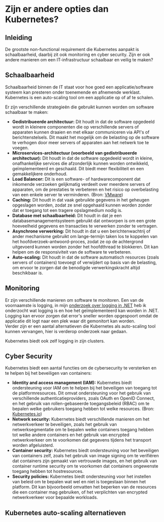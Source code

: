 # Zijn er andere opties dan Kubernetes?
## Inleiding
De grootste non-functional requirement die Kubernetes aanpakt is schaalbaarheid, daarbij zit ook monitoring en cyber security. Zijn er ook andere manieren om een IT-infrastructuur schaalbaar en veilig te maken?

## Schaalbaarheid
Schaalbaarheid binnen de IT staat voor hoe goed een applicatie/software systeem kan presteren onder toenemende en afnemende werklast. Kubernetes is een auto-scaling tool om een applicatie op of af te schalen.
  
Er zijn verschillende strategieën die gebruikt kunnen worden om software schaalbaar te maken:

- **Gedistribueerde architectuur:** Dit houdt in dat de software opgedeeld wordt in kleinere componenten die op verschillende servers of apparaten kunnen draaien en met elkaar communiceren via API's of berichtenstelsels. Dit maakt het mogelijk om de belasting op de software te verhogen door meer servers of apparaten aan het netwerk toe te voegen.
- **Microservices-architectuur (voorbeeld van gedistribueerde architectuur):** Dit houdt in dat de software opgedeeld wordt in kleine, onafhankelijke services die afzonderlijk kunnen worden ontwikkeld, geïmplementeerd en geschaald. Dit biedt meer flexibiliteit en een gemakkelijkere onderhoud.
- **Load Balancer:** Dit is een software- of hardwarecomponent dat inkomende verzoeken gelijkmatig verdeelt over meerdere servers of apparaten, om de prestaties te verbeteren en het risico op overbelasting van een enkele server te verminderen. (Bron: [VMware](https://www.vmware.com/topics/glossary/content/software-load-balancing.html))
- **Caching:** Dit houdt in dat vaak gebruikte gegevens in het geheugen opgeslagen worden, zodat ze snel opgehaald kunnen worden zonder dat er toegang tot een tragere opslagmedium nodig is.
- **Database met schaalbaarheid:** Dit houdt in dat je een databasemanagementsysteem gebruikt dat ontworpen is om een grote hoeveelheid gegevens en transacties te verwerken zonder te vertragen.
- **Asynchrone verwerking:** Dit houdt in dat u een berichtenwachtrij of ander mechanisme gebruikt om lange-termijn taken los te koppelen van het hoofdverzoek-antwoord-proces, zodat ze op de achtergrond uitgevoerd kunnen worden zonder het hoofdthread te blokkeren. Dit kan helpen om de responsiviteit van de software te verbeteren.
- **Auto-scaling:** Dit houdt in dat de software automatisch resources (zoals servers of containers) toevoegt of verwijdert op basis van de belasting, om ervoor te zorgen dat de benodigde verwerkingskracht altijd beschikbaar is.

## Monitoring
Er zijn verschillende manieren om software te monitoren. Een van de voornaamste is logging, in mijn [onderzoek over logging in .NET](https://github.com/BrucevandeVen/Logging) heb ik onderzocht wat logging is en hoe het geïmplementeerd kan worden in .NET.  
Logging kan ervoor zorgen dat error's sneller worden opgespoort omdat de applicatie dit logt naar een plek waar dit gemonitort kan worden.  
Verder zijn er een aantal alternatieven die Kubernetes als auto-scaling tool kunnen vervangen, hier is verderop onderzoek naar gedaan.  
  
Kubernetes biedt ook zelf logging in zijn clusters.

## Cyber Security
Kubernetes biedt een aantal functies om de cybersecurity te versterken en te helpen bij het beveiligen van containers:  
- **Identity and access management (IAM):** Kubernetes biedt ondersteuning voor IAM om te helpen bij het beveiligen van toegang tot de platformresources. Dit omvat ondersteuning voor het gebruik van verschillende authenticatieproviders, zoals OAuth en OpenID Connect, en het gebruik van rollen-gebaseerde toegangsbeleid (RBAC) om te bepalen welke gebruikers toegang hebben tot welke resources. (Bron: [Kubernetes.io](https://kubernetes.io/docs/concepts/security/overview/))
- **Network security:** Kubernetes biedt verschillende manieren om het netwerkverkeer te beveiligen, zoals het gebruik van netwerksegmentatie om te bepalen welke containers toegang hebben tot welke andere containers en het gebruik van encrypted netwerkverkeer om te voorkomen dat gegevens tijdens het transport worden afgeluisterd.
- **Container security:** Kubernetes biedt ondersteuning voor het beveiligen van containers zelf, zoals het gebruik van image signing om te verifiëren dat containers zijn gemaakt van vertrouwde images, en het gebruik van container runtime security om te voorkomen dat containers ongewenste toegang hebben tot hostresources.
- **Security policies:** Kubernetes biedt ondersteuning voor het instellen van beleid om te bepalen wat wel en niet is toegestaan binnen het platform. Dit kan bijvoorbeeld omvatten het beperken van de resources die een container mag gebruiken, of het verplichten van encrypted netwerkverkeer voor bepaalde workloads.

## Kubernetes auto-scaling alternatieven
